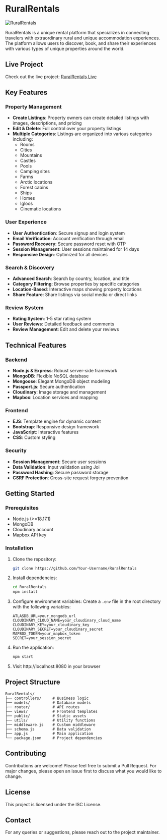 # RuralRentals

![RuralRentals](https://res.cloudinary.com/dnybjfmua/image/upload/v1737123040/Screenshot_2025-01-17_192238_abkffn.png)

RuralRentals is a unique rental platform that specializes in connecting travelers with extraordinary rural and unique accommodation experiences. The platform allows users to discover, book, and share their experiences with various types of unique properties around the world.

## Live Project

Check out the live project: [RuralRentals Live](https://ruralrentals.onrender.com)

## Key Features

### Property Management
- **Create Listings**: Property owners can create detailed listings with images, descriptions, and pricing
- **Edit & Delete**: Full control over your property listings
- **Multiple Categories**: Listings are organized into various categories including:
  - Rooms
  - Cities
  - Mountains
  - Castles
  - Pools
  - Camping sites
  - Farms
  - Arctic locations
  - Forest cabins
  - Ships
  - Homes
  - Igloos
  - Cinematic locations

### User Experience
- **User Authentication**: Secure signup and login system
- **Email Verification**: Account verification through email
- **Password Recovery**: Secure password reset with OTP
- **Session Management**: User sessions maintained for 14 days
- **Responsive Design**: Optimized for all devices

### Search & Discovery
- **Advanced Search**: Search by country, location, and title
- **Category Filtering**: Browse properties by specific categories
- **Location-Based**: Interactive maps showing property locations
- **Share Feature**: Share listings via social media or direct links

### Review System
- **Rating System**: 1-5 star rating system
- **User Reviews**: Detailed feedback and comments
- **Review Management**: Edit and delete your reviews

## Technical Features

### Backend
- **Node.js & Express**: Robust server-side framework
- **MongoDB**: Flexible NoSQL database
- **Mongoose**: Elegant MongoDB object modeling
- **Passport.js**: Secure authentication
- **Cloudinary**: Image storage and management
- **Mapbox**: Location services and mapping

### Frontend
- **EJS**: Template engine for dynamic content
- **Bootstrap**: Responsive design framework
- **JavaScript**: Interactive features
- **CSS**: Custom styling

### Security
- **Session Management**: Secure user sessions
- **Data Validation**: Input validation using Joi
- **Password Hashing**: Secure password storage
- **CSRF Protection**: Cross-site request forgery prevention

## Getting Started

### Prerequisites
- Node.js (>=18.17.1)
- MongoDB
- Cloudinary account
- Mapbox API key

### Installation

1. Clone the repository:
   ```bash
   git clone https://github.com/Your-Username/RuralRentals
   ```

2. Install dependencies:
   ```bash
   cd RuralRentals
   npm install
   ```

3. Configure environment variables:
   Create a `.env` file in the root directory with the following variables:
   ```
   ATLASDB_URL=your_mongodb_url
   CLOUDINARY_CLOUD_NAME=your_cloudinary_cloud_name
   CLOUDINARY_KEY=your_cloudinary_key
   CLOUDINARY_SECRET=your_cloudinary_secret
   MAPBOX_TOKEN=your_mapbox_token
   SECRET=your_session_secret
   ```

4. Run the application:
   ```bash
   npm start
   ```

5. Visit http://localhost:8080 in your browser

## Project Structure
```
RuralRentals/
├── controllers/     # Business logic
├── models/          # Database models
├── router/          # API routes
├── views/           # Frontend templates
├── public/          # Static assets
├── utils/           # Utility functions
├── middleware.js    # Custom middleware
├── schema.js        # Data validation
├── app.js           # Main application
└── package.json     # Project dependencies
```

## Contributing
Contributions are welcome! Please feel free to submit a Pull Request. For major changes, please open an issue first to discuss what you would like to change.

## License
This project is licensed under the ISC License.

## Contact
For any queries or suggestions, please reach out to the project maintainer.
